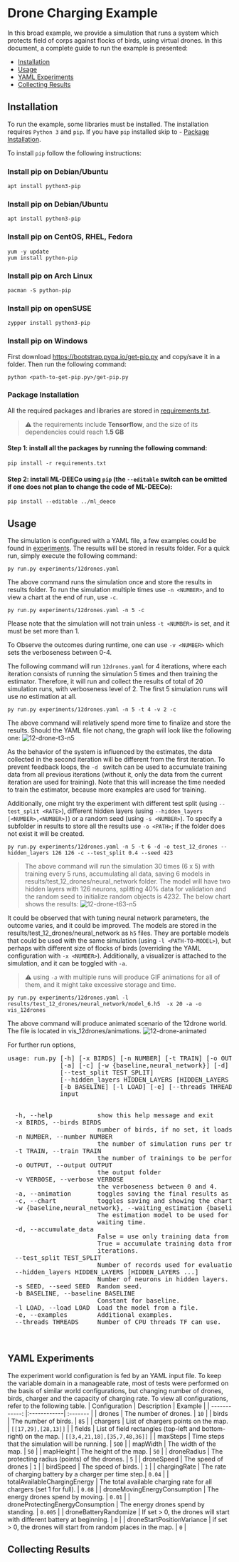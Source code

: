 # Drone Charging Example
In this broad example, we provide a simulation that runs a system which protects field of corps against flocks of birds, using virtual drones. In this document, a complete guide to run the example is presented:

- [Installation](#installation)
- [Usage](#usage)
- [YAML Experiments](#yaml-experiments)
- [Collecting Results](#results)


## Installation
To run the example, some libraries must be installed. The installation requires `Python 3` and `pip`. If you have `pip` installed skip to - [Package Installation](#package-installation).

To install `pip` follow the following instructions:

### Install pip on Debian/Ubuntu 
```
apt install python3-pip            
```
### Install pip on Debian/Ubuntu
```
apt install python3-pip
```
### Install pip on CentOS, RHEL, Fedora
```
yum -y update
yum install python-pip
```
### Install pip on Arch Linux
```
pacman -S python-pip
```
### Install pip on openSUSE
```
zypper install python3-pip
```
### Install pip on Windows
First download https://bootstrap.pypa.io/get-pip.py and copy/save it in a folder. Then run the following command:
```
python <path-to-get-pip.py>/get-pip.py
```
### Package Installation
All the required packages and libraries are stored in [requirements.txt](requirements.txt).
> :warning: the requirements include **Tensorflow**, and the size of its dependencies could reach **1.5 GB**

#### Step 1: install all the packages by running the following command:
```
pip install -r requirements.txt
```
#### Step 2: install ML-DEECo using `pip` (the `--editable` switch can be omitted if one does not plan to change the code of ML-DEECo):
```
pip install --editable ../ml_deeco
```

## Usage
The simulation is configured with a YAML file, a few examples could be found in [experiments](/experiments/). The results will be stored in results folder. For a quick run, simply execute the following command:

```
py run.py experiments/12drones.yaml
```

The above command runs the simulation once and store the results in results folder. To run the simulation multiple times use `-n <NUMBER>`, and to view a chart at the end of run, use `-c`.


```
py run.py experiments/12drones.yaml -n 5 -c
```

Please note that the simulation will not train unless `-t <NUMBER>` is set, and it must be set more than 1. 

To Observe the outcomes during runtime, one can use `-v <NUMBER>` which sets the verboseness between 0-4. 

The following command will run `12drones.yaml` for 4 iterations, where each iteration consists of running the simulation 5 times and then training the estimator. Therefore, it will run and collect the results of total of 20 simulation runs, with verboseness level of 2. The first 5 simulation runs will use no estimation at all.

```
py run.py experiments/12drones.yaml -n 5 -t 4 -v 2 -c
```

The above command will relatively spend more time to finalize and store the results. Should the YAML file not chang, the graph will look like the following one:
![12-drone-t3-n5](results/output/12drones_neural_network.png)

As the behavior of the system is influenced by the estimates, the data collected in the second iteration will be different from the first iteration. To prevent feedback loops, the `-d ` switch can be used to accumulate training data from all previous iterations (without it, only the data from the current iteration are used for training). Note that this will increase the time needed to train the estimator, because more examples are used for training. 

Additionally, one might try the experiment with different test split (using `--test_split <RATE>`), different hidden layers (using `--hidden_layers [<NUMBER>,<NUMBER>]`) or a random seed (using `-s <NUMBER>`). To specify a subfolder in results to store all the results use `-o <PATH>`; if the folder does not exist it will be created.

```
py run.py experiments/12drones.yaml -n 5 -t 6 -d -o test_12_drones --hidden_layers 126 126 -c --test_split 0.4 --seed 423
```
> The above command will run the simulation 30 times (6 x 5) with training every 5 runs, accumulating all data, saving 6 models in results/test_12_drones/neural_network folder. The model will have two hidden layers with 126 neurons, splitting 40% data for validation and the random seed to initialize random objects is 4232. The below chart shows the results:
![12-drone-t63-n5](results/test_12_drones/12drones_neural_network.png)

It could be observed that with tuning neural network parameters, the outcome varies, and it could be improved. The models are stored in the results/test_12_drones/neural_network as `h5` files. They are portable models that could be used with the same simulation (using `-l <PATH-TO-MODEL>`), but perhaps with different size of flocks of birds (overriding the YAML configuration with `-x <NUMBER>`). Additionally, a visualizer is attached to the simulation, and it can be toggled with `-a`.
> :warning: using *`-a`* with multiple runs will produce GIF animations for all of them, and it might take excessive storage and time.

```
py run.py experiments/12drones.yaml -l results/test_12_drones/neural_network/model_6.h5  -x 20 -a -o vis_12drones
```
The above command will produce animated scenario of the 12drone world. The file is located in vis_12drones/animations.
![12-drone-animated](results/vis_12drones/animations/12drones_1_1.gif)

For further run options, 
<pre>
usage: run.py [-h] [-x BIRDS] [-n NUMBER] [-t TRAIN] [-o OUTPUT] [-v VERBOSE]
              [-a] [-c] [-w {baseline,neural_network}] [-d]
              [--test_split TEST_SPLIT]
              [--hidden_layers HIDDEN_LAYERS [HIDDEN_LAYERS ...]] [-s SEED]
              [-b BASELINE] [-l LOAD] [-e] [--threads THREADS]
              input
         

  -h, --help            show this help message and exit
  -x BIRDS, --birds BIRDS 
                        number of birds, if no set, it loads from yaml file.
  -n NUMBER, --number NUMBER
                        the number of simulation runs per training.
  -t TRAIN, --train TRAIN
                        the number of trainings to be performed.
  -o OUTPUT, --output OUTPUT
                        the output folder
  -v VERBOSE, --verbose VERBOSE
                        the verboseness between 0 and 4.
  -a, --animation       toggles saving the final results as a GIF animation.
  -c, --chart           toggles saving and showing the charts.
  -w {baseline,neural_network}, --waiting_estimation {baseline,neural_network}
                        The estimation model to be used for predicting charger
                        waiting time.
  -d, --accumulate_data
                        False = use only training data from last iteration.
                        True = accumulate training data from all previous
                        iterations.
  --test_split TEST_SPLIT
                        Number of records used for evaluation.
  --hidden_layers HIDDEN_LAYERS [HIDDEN_LAYERS ...]
                        Number of neurons in hidden layers.
  -s SEED, --seed SEED  Random seed.
  -b BASELINE, --baseline BASELINE
                        Constant for baseline.
  -l LOAD, --load LOAD  Load the model from a file.
  -e, --examples        Additional examples.
  --threads THREADS     Number of CPU threads TF can use.

  </pre>  

  ## YAML Experiments
  The experiment world configuration is fed by an YAML input file. To keep the variable domain in a manageable rate, most of tests were performed on the basis of similar world configurations, but changing number of drones, birds, charger and the capacity of charging rate. To view all configurations, refer to the following table.
| Configuration | Description | Example |
| ------------: |:------------| :------- |
| drones | The number of drones. | `10` |
| birds | The number of birds. | `85` |
| chargers | List of chargers points on the map. | `[[17,29],[28,13]]` |
| fields | List of field rectangles (top-left and bottom-right) on the map. | `[[3,4,21,18],[35,7,48,36]]` |
| maxSteps | Time steps that the simulation will be running. | `500` |
| mapWidth | The width of the map. | `50` |
| mapHeight | The height of the map. | `50` |
| droneRadius | The protecting radius (points) of the drones. | `5` |
| droneSpeed | The speed of drones | `1` |
| birdSpeed | The speed of birds. | `1` |
| chargingRate | The rate of charging battery by a charger per time step.| `0.04` |
| totalAvailableChargingEnergy | The total available charging rate for all chargers (set 1 for full). | `0.08` |
| droneMovingEnergyConsumption | The energy drones spend by moving. | `0.01` |
| droneProtectingEnergyConsumption | The energy drones spend by standing. | `0.005` |
| droneBatteryRandomize | If set > 0, the drones will start with different battery at beginning. | `0` |
| droneStartPositionVariance | if set > 0, the drones will start from random places in the map. | `0` |


## Collecting Results

